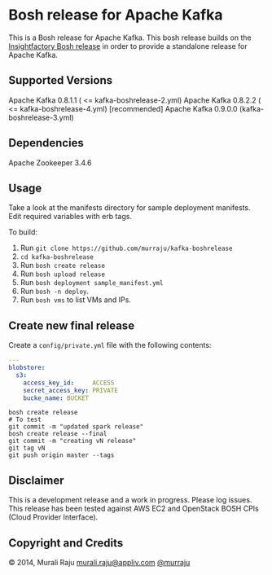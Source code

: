 # Bosh release for Apache Kafka

This is a Bosh release for Apache Kafka. This bosh release builds on the [Insightfactory Bosh release][1] in order to provide a standalone release for Apache Kafka.


## Supported Versions

Apache Kafka 0.8.1.1 ( <= kafka-boshrelease-2.yml)
Apache Kafka 0.8.2.2 ( <= kafka-boshrelease-4.yml) [recommended]
Apache Kafka 0.9.0.0 (kafka-boshrelease-3.yml)

## Dependencies

Apache Zookeeper 3.4.6

## Usage

Take a look at the manifests directory for sample deployment manifests. Edit required variables with erb tags.

To build:

1. Run `git clone https://github.com/murraju/kafka-boshrelease`
2. `cd kafka-boshrelease`
3. Run `bosh create release`
4. Run `bosh upload release`
5. Run `bosh deployment sample_manifest.yml`
6. Run `bosh -n deploy`.
7. Run `bosh vms` to list VMs and IPs.

## Create new final release

Create a `config/private.yml` file with the following contents:

``` yaml
---
blobstore:
  s3:
    access_key_id:     ACCESS
    secret_access_key: PRIVATE
    bucke_name: BUCKET
```

```
bosh create release
# To test
git commit -m "updated spark release"
bosh create release --final
git commit -m "creating vN release"
git tag vN
git push origin master --tags
```



## Disclaimer

This is a development release and a work in progress. Please log issues. This release has been tested against AWS EC2 and OpenStack BOSH CPIs (Cloud Provider Interface).

## Copyright and Credits

&copy; 2014, Murali Raju <murali.raju@appliv.com> [@murraju][3]


[1]: https://github.com/murraju/insightfactory-boshrelease
[3]: http://twitter.com/murraju

